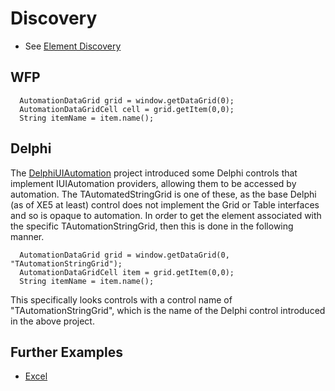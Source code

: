 # Discovery 
* See [Element Discovery](element-discovery.md)

## WFP
```
  AutomationDataGrid grid = window.getDataGrid(0);
  AutomationDataGridCell cell = grid.getItem(0,0);
  String itemName = item.name();
```

## Delphi

The [DelphiUIAutomation](https://github.com/markhumphreysjhc/DelphiUIAutomation) project introduced some Delphi controls that implement IUIAutomation providers, allowing them to be accessed by automation. The TAutomatedStringGrid is one of these, as the base Delphi (as of XE5 at least) control does not implement the Grid or Table interfaces and so is opaque to automation. In order to get the element associated with the specific TAutomationStringGrid, then this is done in the following manner.

```
  AutomationDataGrid grid = window.getDataGrid(0, "TAutomationStringGrid");
  AutomationDataGridCell item = grid.getItem(0,0);
  String itemName = item.name();
```

This specifically looks controls with a control name of "TAutomationStringGrid", which is the name of the Delphi control introduced in the above project.

## Further Examples
* [Excel](Excel)
